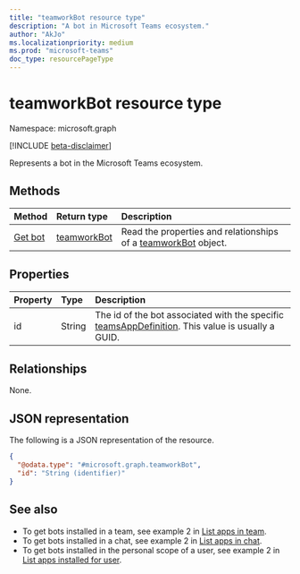 ```yaml
---
title: "teamworkBot resource type"
description: "A bot in Microsoft Teams ecosystem."
author: "AkJo"
ms.localizationpriority: medium
ms.prod: "microsoft-teams"
doc_type: resourcePageType
---
```


# teamworkBot resource type

Namespace: microsoft.graph

[!INCLUDE [beta-disclaimer](../../includes/beta-disclaimer.md)]

Represents a bot in the Microsoft Teams ecosystem.

## Methods
|Method|Return type|Description|
|:---|:---|:---|
|[Get bot](../api/teamworkbot-get.md)|[teamworkBot](../resources/teamworkbot.md)|Read the properties and relationships of a [teamworkBot](../resources/teamworkbot.md) object.|

## Properties
|Property|Type|Description|
|:---|:---|:---|
|id|String|The id of the bot associated with the specific [teamsAppDefinition](../resources/teamsappdefinition.md). This value is usually a GUID.|

## Relationships
None.

## JSON representation
The following is a JSON representation of the resource.
<!-- {
  "blockType": "resource",
  "keyProperty": "id",
  "@odata.type": "microsoft.graph.teamworkBot",
  "openType": false
}
-->
``` json
{
  "@odata.type": "#microsoft.graph.teamworkBot",
  "id": "String (identifier)"
}
```

## See also

- To get bots installed in a team, see example 2 in [List apps in team](../api/team-list-installedapps.md).
- To get bots installed in a chat, see example 2 in [List apps in chat](../api/chat-list-installedapps.md).
- To get bots installed in the personal scope of a user, see example 2 in [List apps installed for user](../api/userteamwork-list-installedapps.md).



